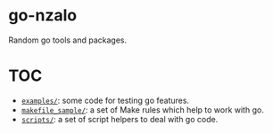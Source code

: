 # go-nzalo

Random go tools and packages.

# TOC

- [`examples/`](examples): some code for testing go features.
- [`makefile_sample/`](makefile_sample): a set of Make rules which help to work with go.
- [`scripts/`](scripts): a set of script helpers to deal with go code.
